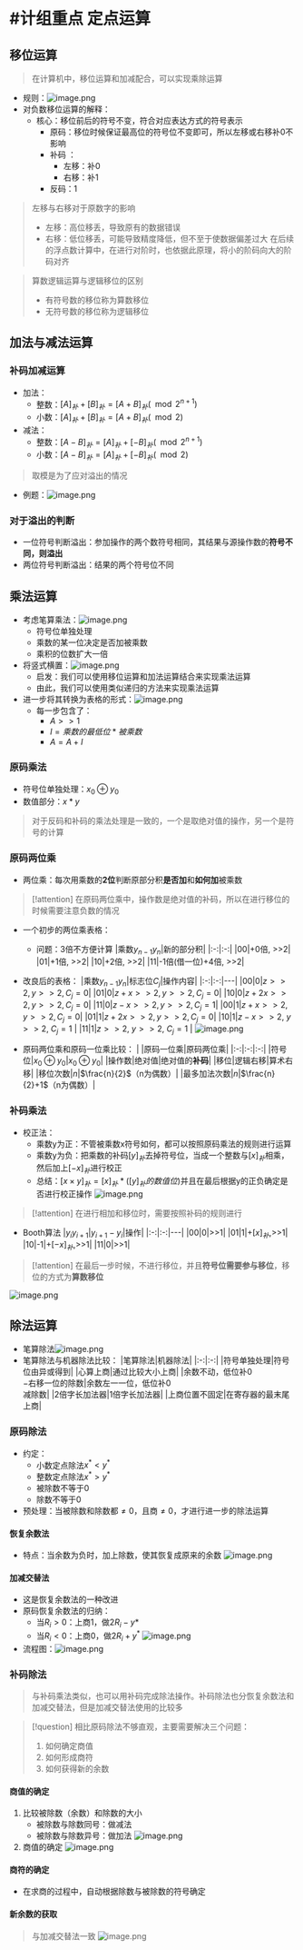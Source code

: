# #计组重点 定点运算
## 移位运算
> 在计算机中，移位运算和加减配合，可以实现乘除运算
- 规则：![image.png](https://raw.githubusercontent.com/alwaysmissin/picgo/main/20230411214031.png)
- 对负数移位运算的解释：
	- 核心：移位前后的符号不变，符合对应表达方式的符号表示
		- 原码：移位时候保证最高位的符号位不变即可，所以左移或右移补0不影响
		- 补码 ：
			- 左移：补0
			- 右移：补1
		- 反码：1
> 左移与右移对于原数字的影响
> - 左移：高位移丢，导致原有的数据错误
> - 右移：低位移丢，可能导致精度降低，但不至于使数据偏差过大
> 在后续的浮点数计算中，在进行对阶时，也依据此原理，将小的阶码向大的阶码对齐

> 算数逻辑运算与逻辑移位的区别
> - 有符号数的移位称为算数移位
> - 无符号数的移位称为逻辑移位


## 加法与减法运算
### 补码加减运算
- 加法：
	- 整数：$[A]_补+[B]_补=[A+B]_补(\mod2^{n+1})$
	- 小数：$[A]_补+[B]_补=[A+B]_补(\mod 2)$
- 减法：
	- 整数：$[A-B]_补=[A]_补+[-B]_补(\mod2^{n+1})$
	- 小数：$[A-B]_补=[A]_补+[-B]_补(\mod2)$
> 取模是为了应对溢出的情况
- 例题：![image.png](https://raw.githubusercontent.com/alwaysmissin/picgo/main/20230411220032.png)

### 对于溢出的判断
- 一位符号判断溢出：参加操作的两个数符号相同，其结果与源操作数的**符号不同，则溢出**
- 两位符号判断溢出：结果的两个符号位不同

## 乘法运算
- 考虑笔算乘法：![image.png](https://raw.githubusercontent.com/alwaysmissin/picgo/main/20230411220927.png)
	- 符号位单独处理
	- 乘数的某一位决定是否加被乘数
	- 乘积的位数扩大一倍
- 将竖式横置：![image.png](https://raw.githubusercontent.com/alwaysmissin/picgo/main/20230411221227.png)
	- 启发：我们可以使用移位运算和加法运算结合来实现乘法运算
	- 由此，我们可以使用类似递归的方法来实现乘法运算
- 进一步将其转换为表格的形式：![image.png](https://raw.githubusercontent.com/alwaysmissin/picgo/main/20230411233859.png)
	- 每一步包含了：
		- $A>>1$
		- $I = 乘数的最低位*被乘数$
		- $A=A+I$
### 原码乘法
- 符号位单独处理：$x_0\oplus y_0$
- 数值部分：$x*y$
> 对于反码和补码的乘法处理是一致的，一个是取绝对值的操作，另一个是符号的计算

### 原码两位乘
- 两位乘：每次用乘数的**2位**判断原部分积**是否加**和**如何加**被乘数
> [!attention] 
> 在原码两位乘中，操作数是绝对值的补码，所以在进行移位的时候需要注意负数的情况
- 一个初步的两位乘表格：
	- 问题：3倍不方便计算
|乘数$y_{n-1}y_n$|新的部分积|
|:-:|:-:|
|00|+0倍, >>2|
|01|+1倍, >>2|
|10|+2倍, >>2|
|11|-1倍(借一位)+4倍, >>2|
- 改良后的表格：
|乘数$y_{n-1}y_n$|标志位$C_j$|操作内容|
|:-:|:-:|---|
|00|0|$z>>2, y>>2, C_j=0$|
|01|0|$z+x>>2, y>>2, C_j=0$|
|10|0|$z+2x>>2, y>>2, C_j=0$|
|11|0|$z-x>>2, y>>2, C_j=1$|
|00|1|$z+x>>2, y>>2, C_j=0$|
|01|1|$z+2x>>2, y>>2, C_j=0$|
|10|1|$z-x>>2$, $y>>2,$ $C_j=1$ |
|11|1|$z>>2$, $y>>2$, $C_j=1$ |
![image.png](https://raw.githubusercontent.com/alwaysmissin/picgo/main/20230413115513.png)

- 原码两位乘和原码一位乘比较：
|  |原码一位乘|原码两位乘|
|:-:|:-:|:-:|
|符号位|$x_0\oplus y_0$|$x_0\oplus y_0$|
|操作数|绝对值|绝对值的**补码**|
|移位|逻辑右移|算术右移|
|移位次数|$n$|$\frac{n}{2}$（n为偶数）|
|最多加法次数|$n$|$\frac{n}{2}+1$（n为偶数）|

### 补码乘法
- 校正法：
	- 乘数y为正：不管被乘数x符号如何，都可以按照原码乘法的规则进行运算
	- 乘数y为负：把乘数的补码$[y]_补$去掉符号位，当成一个整数与$[x]_补$相乘，然后加上$[-x]_补$进行校正
	- 总结：$[x\times y]_补=[x]_补*([y]_补的{数值位})$并且在最后根据y的正负确定是否进行校正操作
![image.png](https://raw.githubusercontent.com/alwaysmissin/picgo/main/20230413115530.png)

> [!attention] 
> 在进行相加和移位时，需要按照补码的规则进行
- Booth算法
|$y_iy_{i+1}$|$y_{i+1}-y_i$|操作|
|:-:|:-:|---|
|00|0|>>1|
|01|1|$+[x]_补$,>>1|
|10|-1|$+[-x]_补$,>>1|
|11|0|>>1|
> [!attention] 
> 在最后一步时候，不进行移位，并且**符号位需要参与移位**，移位的方式为**算数移位**

![image.png](https://raw.githubusercontent.com/alwaysmissin/picgo/main/20230413115547.png)

## 除法运算
- 笔算除法![image.png](https://raw.githubusercontent.com/alwaysmissin/picgo/main/20230419201804.png)
- 笔算除法与机器除法比较：
|笔算除法|机器除法|
|:-:|:-:|
|符号单独处理|符号位由异或得到|
|心算上商|通过比较大小上商|
|余数不动，低位补0 <br>$-$右移一位的除数|余数左一一位，低位补0 <br>减除数|
|2倍字长加法器|1倍字长加法器|
|上商位置不固定|在寄存器的最末尾上商|
### 原码除法
- 约定：
	- 小数定点除法$x^*<y^*$
	- 整数定点除法$x^*>y^*$
	- 被除数不等于0
	- 除数不等于0
- 预处理：当被除数和除数都$\neq 0$，且商$\neq 0$，才进行进一步的除法运算

#### 恢复余数法
- 特点：当余数为负时，加上除数，使其恢复成原来的余数
![image.png](https://raw.githubusercontent.com/alwaysmissin/picgo/main/20230419203239.png)

#### 加减交替法
- 这是恢复余数法的一种改进
- 原码恢复余数法的归纳：
	- 当$R_i > 0$：上商1，做$2R_i-y*$
	- 当$R_i < 0$：上商0，做$2R_i+y^*$
![image.png](https://raw.githubusercontent.com/alwaysmissin/picgo/main/20230419204900.png)
- 流程图：![image.png](https://raw.githubusercontent.com/alwaysmissin/picgo/main/20230419205201.png)

### 补码除法
> 与补码乘法类似，也可以用补码完成除法操作。补码除法也分恢复余数法和加减交替法，但是加减交替法使用的比较多

> [!question] 
> 相比原码除法不够直观，主要需要解决三个问题：
> 1. 如何确定商值
> 2. 如何形成商符
> 3. 如何获得新的余数
#### 商值的确定
1. 比较被除数（余数）和除数的大小
	- 被除数与除数同号：做减法
	- 被除数与除数异号：做加法
![image.png](https://raw.githubusercontent.com/alwaysmissin/picgo/main/20230419210150.png)
2. 商值的确定
![image.png](https://raw.githubusercontent.com/alwaysmissin/picgo/main/20230419211008.png)

#### 商符的确定
- 在求商的过程中，自动根据除数与被除数的符号确定

#### 新余数的获取
> 与加减交替法一致
![image.png](https://raw.githubusercontent.com/alwaysmissin/picgo/main/20230419211223.png)
